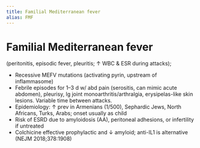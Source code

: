 ```yaml
---
title: Familial Mediterranean fever
alias: FMF
---
```


# Familial Mediterranean fever

(peritonitis, episodic fever, pleuritis; ↑ WBC & ESR during attacks);

- Recessive MEFV mutations (activating pyrin, upstream of inflammasome)
- Febrile episodes for 1–3 d w/ abd pain (serositis, can mimic acute abdomen), pleurisy, lg joint monoarthritis/arthralgia, erysipelas-like skin lesions. Variable time between attacks.
- Epidemiology: ↑ prev in Armenians (1/500), Sephardic Jews, North Africans, Turks, Arabs; onset usually as child
- Risk of ESRD due to amyloidosis (AA), peritoneal adhesions, or infertility if untreated
- Colchicine effective prophylactic and ↓ amyloid; anti-IL1 is alternative (NEJM 2018;378:1908)
